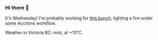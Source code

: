 ### Hi there :wave:

It's Wednesday! I'm probably working for [this bunch](https://github.com/kohofinancial), lighting a fire under some Acctions workflow.

Weather in Victoria BC: mist, at +13°C.
